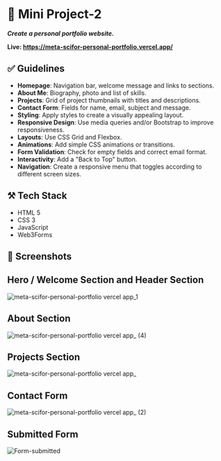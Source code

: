 # 🎯 Mini Project-2

***Create a personal portfolio website.***

**Live: https://meta-scifor-personal-portfolio.vercel.app/** 

## ✅ Guidelines
- **Homepage**: Navigation bar, welcome message and links to sections.
- **About Me**: Biography, photo and list of skills.
- **Projects**: Grid of project thumbnails with titles and descriptions.
- **Contact Form**: Fields for name, email, subject and message.
- **Styling**: Apply styles to create a visually appealing layout.
- **Responsive Design**: Use media queries and/or Bootstrap to improve responsiveness.
- **Layouts**: Use CSS Grid and Flexbox.
- **Animations**: Add simple CSS animations or transitions.
- **Form Validation**: Check for empty fields and correct email format.
- **Interactivity**: Add a "Back to Top" button.
- **Navigation**: Create a responsive menu that toggles according to different screen sizes.

## ⚒️ Tech Stack
- HTML 5
- CSS 3
- JavaScript
- Web3Forms

## 📸 Screenshots
<h2>Hero / Welcome Section and Header Section</h2> 

![meta-scifor-personal-portfolio vercel app_1](https://github.com/user-attachments/assets/deb15a9a-6f84-4bc3-86e3-44c6abc0a76e)

<h2>About Section</h2> 

![meta-scifor-personal-portfolio vercel app_ (4)](https://github.com/user-attachments/assets/6ee0d2cb-51e0-4ca7-8b0a-ec60fdcf5f11)


<h2>Projects Section</h2> 

![meta-scifor-personal-portfolio vercel app_](https://github.com/user-attachments/assets/ea3742aa-5edb-4846-8720-6d34f6fd9172)

<h2>Contact Form</h2> 

![meta-scifor-personal-portfolio vercel app_ (2)](https://github.com/user-attachments/assets/54faafc8-6969-498b-8da6-8d895a6efcf8)

<h2>Submitted Form</h2> 

![Form-submitted](https://github.com/user-attachments/assets/9d9d975f-90fb-47a5-a357-7870766ba934)

